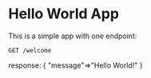 # Hello World App

This is a simple app with one endpoint:

`GET /welcome`

response:
{
  "message"=>"Hello World!"
}

